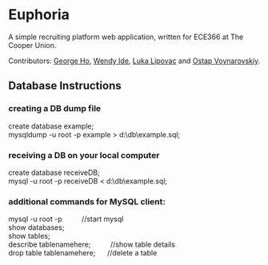 # Euphoria

A simple recruiting platform web application, written for ECE366 at The Cooper Union.

Contributors: [George Ho](https://github.com/eigenfoo), [Wendy Ide](https://github.com/wside), [Luka Lipovac](https://github.com/lipovac) and [Ostap Voynarovskiy](https://github.com/ostapstephan).

## Database Instructions   

### creating a DB dump file      
create database example;                                     
mysqldump -u root -p example > d:\db\example.sql;             

### receiving a DB on your local computer 
create database receiveDB;                           
mysql -u root -p receiveDB < d:\db\example.sql;        


### additional commands for MySQL  client:    
mysql -u root -p&nbsp; &nbsp; &nbsp; &nbsp; &nbsp; //start mysql             
show databases;              
show tables;                
describe tablenamehere;&nbsp; &nbsp; &nbsp; &nbsp; &nbsp; //show table details  
drop table tablenamehere;&nbsp; &nbsp; &nbsp; //delete a table
